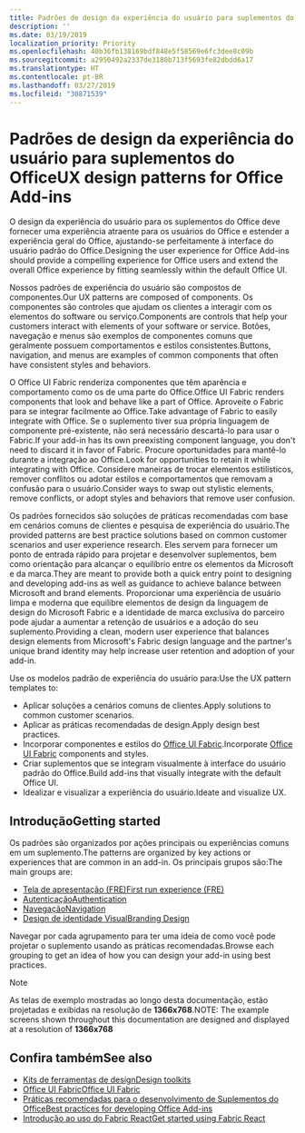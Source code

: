 ```yaml
---
title: Padrões de design da experiência do usuário para suplementos do Office
description: ''
ms.date: 03/19/2019
localization_priority: Priority
ms.openlocfilehash: 40b36fb138169bdf848e5f58569e6fc3dee8c09b
ms.sourcegitcommit: a2950492a2337de3180b713f5693fe82dbdd6a17
ms.translationtype: HT
ms.contentlocale: pt-BR
ms.lasthandoff: 03/27/2019
ms.locfileid: "30871539"
---
```

# <a name="ux-design-patterns-for-office-add-ins"></a><span data-ttu-id="58c26-102">Padrões de design da experiência do usuário para suplementos do Office</span><span class="sxs-lookup"><span data-stu-id="58c26-102">UX design patterns for Office Add-ins</span></span>

<span data-ttu-id="58c26-103">O design da experiência do usuário para os suplementos do Office deve fornecer uma experiência atraente para os usuários do Office e estender a experiência geral do Office, ajustando-se perfeitamente à interface do usuário padrão do Office.</span><span class="sxs-lookup"><span data-stu-id="58c26-103">Designing the user experience for Office Add-ins should provide a compelling experience for Office users and extend the overall Office experience by fitting seamlessly within the default Office UI.</span></span>  

<span data-ttu-id="58c26-104">Nossos padrões de experiência do usuário são compostos de componentes.</span><span class="sxs-lookup"><span data-stu-id="58c26-104">Our UX patterns are composed of components.</span></span> <span data-ttu-id="58c26-105">Os componentes são controles que ajudam os clientes a interagir com os elementos do software ou serviço.</span><span class="sxs-lookup"><span data-stu-id="58c26-105">Components are controls that help your customers interact with elements of your software or service.</span></span> <span data-ttu-id="58c26-106">Botões, navegação e menus são exemplos de componentes comuns que geralmente possuem comportamentos e estilos consistentes.</span><span class="sxs-lookup"><span data-stu-id="58c26-106">Buttons, navigation, and menus are examples of common components that often have consistent styles and behaviors.</span></span>

<span data-ttu-id="58c26-107">O Office UI Fabric renderiza componentes que têm aparência e comportamento como os de uma parte do Office.</span><span class="sxs-lookup"><span data-stu-id="58c26-107">Office UI Fabric renders components that look and behave like a part of Office.</span></span> <span data-ttu-id="58c26-108">Aproveite o Fabric para se integrar facilmente ao Office.</span><span class="sxs-lookup"><span data-stu-id="58c26-108">Take advantage of Fabric to easily integrate with Office.</span></span> <span data-ttu-id="58c26-109">Se o suplemento tiver sua própria linguagem de componente pré-existente, não será necessário descartá-lo para usar o Fabric.</span><span class="sxs-lookup"><span data-stu-id="58c26-109">If your add-in has its own preexisting component language, you don't need to discard it in favor of Fabric.</span></span> <span data-ttu-id="58c26-110">Procure oportunidades para mantê-lo durante a integração ao Office.</span><span class="sxs-lookup"><span data-stu-id="58c26-110">Look for opportunities to retain it while integrating with Office.</span></span> <span data-ttu-id="58c26-111">Considere maneiras de trocar elementos estilísticos, remover conflitos ou adotar estilos e comportamentos que removam a confusão para o usuário.</span><span class="sxs-lookup"><span data-stu-id="58c26-111">Consider ways to swap out stylistic elements, remove conflicts, or adopt styles and behaviors that remove user confusion.</span></span>

<span data-ttu-id="58c26-112">Os padrões fornecidos são soluções de práticas recomendadas com base em cenários comuns de clientes e pesquisa de experiência do usuário.</span><span class="sxs-lookup"><span data-stu-id="58c26-112">The provided patterns are best practice solutions based on common customer scenarios and user experience research.</span></span> <span data-ttu-id="58c26-113">Eles servem para fornecer um ponto de entrada rápido para projetar e desenvolver suplementos, bem como orientação para alcançar o equilíbrio entre os elementos da Microsoft e da marca.</span><span class="sxs-lookup"><span data-stu-id="58c26-113">They are meant to provide both a quick entry point to designing and developing add-ins as well as guidance to achieve balance between Microsoft and brand elements.</span></span> <span data-ttu-id="58c26-114">Proporcionar uma experiência de usuário limpa e moderna que equilibre elementos de design da linguagem de design do Microsoft Fabric e a identidade de marca exclusiva do parceiro pode ajudar a aumentar a retenção de usuários e a adoção do seu suplemento.</span><span class="sxs-lookup"><span data-stu-id="58c26-114">Providing a clean, modern user experience that balances design elements from Microsoft's Fabric design language and the partner's unique brand identity may help increase user retention and adoption of your add-in.</span></span>

<span data-ttu-id="58c26-115">Use os modelos padrão de experiência do usuário para:</span><span class="sxs-lookup"><span data-stu-id="58c26-115">Use the UX pattern templates to:</span></span>

* <span data-ttu-id="58c26-116">Aplicar soluções a cenários comuns de clientes.</span><span class="sxs-lookup"><span data-stu-id="58c26-116">Apply solutions to common customer scenarios.</span></span>
* <span data-ttu-id="58c26-117">Aplicar as práticas recomendadas de design.</span><span class="sxs-lookup"><span data-stu-id="58c26-117">Apply design best practices.</span></span>
* <span data-ttu-id="58c26-118">Incorporar componentes e estilos do [Office UI Fabric](https://developer.microsoft.com/fabric#/get-started).</span><span class="sxs-lookup"><span data-stu-id="58c26-118">Incorporate [Office UI Fabric](https://developer.microsoft.com/fabric#/get-started) components and styles.</span></span>
* <span data-ttu-id="58c26-119">Criar suplementos que se integram visualmente à interface do usuário padrão do Office.</span><span class="sxs-lookup"><span data-stu-id="58c26-119">Build add-ins that visually integrate with the default Office UI.</span></span>
* <span data-ttu-id="58c26-120">Idealizar e visualizar a experiência do usuário.</span><span class="sxs-lookup"><span data-stu-id="58c26-120">Ideate and visualize UX.</span></span>

## <a name="getting-started"></a><span data-ttu-id="58c26-121">Introdução</span><span class="sxs-lookup"><span data-stu-id="58c26-121">Getting started</span></span>

<span data-ttu-id="58c26-122">Os padrões são organizados por ações principais ou experiências comuns em um suplemento.</span><span class="sxs-lookup"><span data-stu-id="58c26-122">The patterns are organized by key actions or experiences that are common in an add-in.</span></span> <span data-ttu-id="58c26-123">Os principais grupos são:</span><span class="sxs-lookup"><span data-stu-id="58c26-123">The main groups are:</span></span>

* [<span data-ttu-id="58c26-124">Tela de apresentação (FRE)</span><span class="sxs-lookup"><span data-stu-id="58c26-124">First run experience (FRE)</span></span>](../design/first-run-experience-patterns.md)
* [<span data-ttu-id="58c26-125">Autenticação</span><span class="sxs-lookup"><span data-stu-id="58c26-125">Authentication</span></span>](../design/authentication-patterns.md)
* [<span data-ttu-id="58c26-126">Navegação</span><span class="sxs-lookup"><span data-stu-id="58c26-126">Navigation</span></span>](../design/navigation-patterns.md)
* [<span data-ttu-id="58c26-127">Design de identidade Visual</span><span class="sxs-lookup"><span data-stu-id="58c26-127">Branding Design</span></span>](../design/branding-patterns.md)

<span data-ttu-id="58c26-128">Navegar por cada agrupamento para ter uma ideia de como você pode projetar o suplemento usando as práticas recomendadas.</span><span class="sxs-lookup"><span data-stu-id="58c26-128">Browse each grouping to get an idea of how you can design your add-in using best practices.</span></span>

> [!NOTE]
> <span data-ttu-id="58c26-129">As telas de exemplo mostradas ao longo desta documentação, estão projetadas e exibidas na resolução de **1366x768**.</span><span class="sxs-lookup"><span data-stu-id="58c26-129">NOTE: The example screens shown throughout this documentation are designed and displayed at a resolution of **1366x768**</span></span>

## <a name="see-also"></a><span data-ttu-id="58c26-130">Confira também</span><span class="sxs-lookup"><span data-stu-id="58c26-130">See also</span></span>

* [<span data-ttu-id="58c26-131">Kits de ferramentas de design</span><span class="sxs-lookup"><span data-stu-id="58c26-131">Design toolkits</span></span>](design-toolkits.md)
* [<span data-ttu-id="58c26-132">Office UI Fabric</span><span class="sxs-lookup"><span data-stu-id="58c26-132">Office UI Fabric</span></span>](https://developer.microsoft.com/fabric)
* [<span data-ttu-id="58c26-133">Práticas recomendadas para o desenvolvimento de Suplementos do Office</span><span class="sxs-lookup"><span data-stu-id="58c26-133">Best practices for developing Office Add-ins</span></span>](/office/dev/add-ins/concepts/add-in-development-best-practices)
* [<span data-ttu-id="58c26-134">Introdução ao uso do Fabric React</span><span class="sxs-lookup"><span data-stu-id="58c26-134">Get started using Fabric React</span></span>](/office/dev/add-ins/design/using-office-ui-fabric-react)
